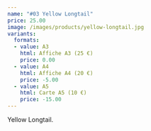 ```yaml
---
name: "#03 Yellow Longtail"
price: 25.00
image: /images/products/yellow-longtail.jpg
variants:
  formats:
  - value: A3
    html: Affiche A3 (25 €)
    price: 0.00
  - value: A4
    html: Affiche A4 (20 €)
    price: -5.00
  - value: A5
    html: Carte A5 (10 €)
    price: -15.00
---
```


Yellow Longtail.
